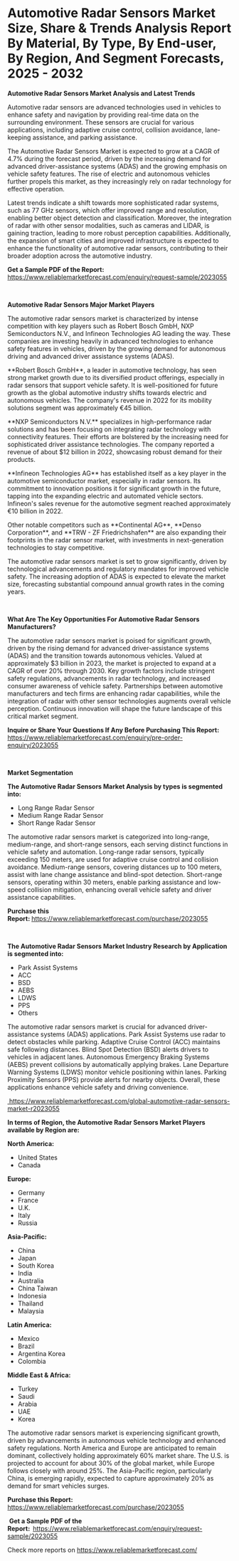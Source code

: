 <p><h1>Automotive Radar Sensors Market Size, Share & Trends Analysis Report By Material, By Type, By End-user, By Region, And Segment Forecasts, 2025 - 2032</h1></p><p><strong>Automotive Radar Sensors Market Analysis and Latest Trends</strong></p>
<p><p>Automotive radar sensors are advanced technologies used in vehicles to enhance safety and navigation by providing real-time data on the surrounding environment. These sensors are crucial for various applications, including adaptive cruise control, collision avoidance, lane-keeping assistance, and parking assistance. </p><p>The Automotive Radar Sensors Market is expected to grow at a CAGR of 4.7% during the forecast period, driven by the increasing demand for advanced driver-assistance systems (ADAS) and the growing emphasis on vehicle safety features. The rise of electric and autonomous vehicles further propels this market, as they increasingly rely on radar technology for effective operation.</p><p>Latest trends indicate a shift towards more sophisticated radar systems, such as 77 GHz sensors, which offer improved range and resolution, enabling better object detection and classification. Moreover, the integration of radar with other sensor modalities, such as cameras and LIDAR, is gaining traction, leading to more robust perception capabilities. Additionally, the expansion of smart cities and improved infrastructure is expected to enhance the functionality of automotive radar sensors, contributing to their broader adoption across the automotive industry.</p></p>
<p><strong>Get a Sample PDF of the Report:&nbsp;</strong> <a href="https://www.reliablemarketforecast.com/enquiry/request-sample/2023055?utm_campaign=2393&utm_medium=2&utm_source=Github&utm_content=ia&utm_term=06042025&utm_id=automotive-radar-sensors">https://www.reliablemarketforecast.com/enquiry/request-sample/2023055</a></p>
<p>&nbsp;</p>
<p><strong>Automotive Radar Sensors Major Market Players</strong></p>
<p><p>The automotive radar sensors market is characterized by intense competition with key players such as Robert Bosch GmbH, NXP Semiconductors N.V., and Infineon Technologies AG leading the way. These companies are investing heavily in advanced technologies to enhance safety features in vehicles, driven by the growing demand for autonomous driving and advanced driver assistance systems (ADAS).</p><p>**Robert Bosch GmbH**, a leader in automotive technology, has seen strong market growth due to its diversified product offerings, especially in radar sensors that support vehicle safety. It is well-positioned for future growth as the global automotive industry shifts towards electric and autonomous vehicles. The company's revenue in 2022 for its mobility solutions segment was approximately €45 billion.</p><p>**NXP Semiconductors N.V.** specializes in high-performance radar solutions and has been focusing on integrating radar technology with connectivity features. Their efforts are bolstered by the increasing need for sophisticated driver assistance technologies. The company reported a revenue of about $12 billion in 2022, showcasing robust demand for their products.</p><p>**Infineon Technologies AG** has established itself as a key player in the automotive semiconductor market, especially in radar sensors. Its commitment to innovation positions it for significant growth in the future, tapping into the expanding electric and automated vehicle sectors. Infineon's sales revenue for the automotive segment reached approximately €10 billion in 2022.</p><p>Other notable competitors such as **Continental AG**, **Denso Corporation**, and **TRW - ZF Friedrichshafen** are also expanding their footprints in the radar sensor market, with investments in next-generation technologies to stay competitive.</p><p>The automotive radar sensors market is set to grow significantly, driven by technological advancements and regulatory mandates for improved vehicle safety. The increasing adoption of ADAS is expected to elevate the market size, forecasting substantial compound annual growth rates in the coming years.</p></p>
<p>&nbsp;</p>
<p><strong>What Are The Key Opportunities For Automotive Radar Sensors Manufacturers?</strong></p>
<p><p>The automotive radar sensors market is poised for significant growth, driven by the rising demand for advanced driver-assistance systems (ADAS) and the transition towards autonomous vehicles. Valued at approximately $3 billion in 2023, the market is projected to expand at a CAGR of over 20% through 2030. Key growth factors include stringent safety regulations, advancements in radar technology, and increased consumer awareness of vehicle safety. Partnerships between automotive manufacturers and tech firms are enhancing radar capabilities, while the integration of radar with other sensor technologies augments overall vehicle perception. Continuous innovation will shape the future landscape of this critical market segment.</p></p>
<p><strong>Inquire or Share Your Questions If Any Before Purchasing This Report:</strong> <a href="https://www.reliablemarketforecast.com/enquiry/pre-order-enquiry/2023055?utm_campaign=2393&utm_medium=2&utm_source=Github&utm_content=ia&utm_term=06042025&utm_id=automotive-radar-sensors">https://www.reliablemarketforecast.com/enquiry/pre-order-enquiry/2023055</a></p>
<p>&nbsp;</p>
<p><strong>Market Segmentation</strong></p>
<p><strong>The Automotive Radar Sensors Market Analysis by types is segmented into:</strong></p>
<p><ul><li>Long Range Radar Sensor</li><li>Medium Range Radar Sensor</li><li>Short Range Radar Sensor</li></ul></p>
<p><p>The automotive radar sensors market is categorized into long-range, medium-range, and short-range sensors, each serving distinct functions in vehicle safety and automation. Long-range radar sensors, typically exceeding 150 meters, are used for adaptive cruise control and collision avoidance. Medium-range sensors, covering distances up to 100 meters, assist with lane change assistance and blind-spot detection. Short-range sensors, operating within 30 meters, enable parking assistance and low-speed collision mitigation, enhancing overall vehicle safety and driver assistance capabilities.</p></p>
<p><strong>Purchase this Report:&nbsp;</strong><a href="https://www.reliablemarketforecast.com/purchase/2023055?utm_campaign=2393&utm_medium=2&utm_source=Github&utm_content=ia&utm_term=06042025&utm_id=automotive-radar-sensors">https://www.reliablemarketforecast.com/purchase/2023055</a></p>
<p>&nbsp;</p>
<p><strong>The Automotive Radar Sensors Market Industry Research by Application is segmented into:</strong></p>
<p><ul><li>Park Assist Systems</li><li>ACC</li><li>BSD</li><li>AEBS</li><li>LDWS</li><li>PPS</li><li>Others</li></ul></p>
<p><p>The automotive radar sensors market is crucial for advanced driver-assistance systems (ADAS) applications. Park Assist Systems use radar to detect obstacles while parking. Adaptive Cruise Control (ACC) maintains safe following distances. Blind Spot Detection (BSD) alerts drivers to vehicles in adjacent lanes. Autonomous Emergency Braking Systems (AEBS) prevent collisions by automatically applying brakes. Lane Departure Warning Systems (LDWS) monitor vehicle positioning within lanes. Parking Proximity Sensors (PPS) provide alerts for nearby objects. Overall, these applications enhance vehicle safety and driving convenience.</p></p>
<p><a href="https://www.reliablemarketforecast.com/global-automotive-radar-sensors-market-r2023055?utm_campaign=2393&utm_medium=2&utm_source=Github&utm_content=ia&utm_term=06042025&utm_id=automotive-radar-sensors">&nbsp;https://www.reliablemarketforecast.com/global-automotive-radar-sensors-market-r2023055</a></p>
<p><strong>In terms of Region, the Automotive Radar Sensors Market Players available by Region are:</strong></p>
<p>
    <p> <strong> North America: </strong>
        <ul>
            <li>United States</li>
            <li>Canada</li>
        </ul>
        </p> 
    <p> <strong> Europe: </strong>
        <ul>
            <li>Germany</li>
            <li>France</li>
            <li>U.K.</li>
            <li>Italy</li>
            <li>Russia</li>
        </ul>
        </p> 
    <p> <strong> Asia-Pacific: </strong>
        <ul>
            <li>China</li>
            <li>Japan</li>
            <li>South Korea</li>
            <li>India</li>
            <li>Australia</li>
            <li>China Taiwan</li>
            <li>Indonesia</li>
            <li>Thailand</li>
            <li>Malaysia</li>
        </ul>
        </p> 
    <p> <strong> Latin America: </strong>
        <ul>
            <li>Mexico</li>
            <li>Brazil</li>
            <li>Argentina Korea</li>
            <li>Colombia</li>
        </ul>
        </p> 
    <p> <strong> Middle East & Africa: </strong>
        <ul>
            <li>Turkey</li>
            <li>Saudi</li>
            <li>Arabia</li>
            <li>UAE</li>
            <li>Korea</li>
        </ul>
    </p>
    </p>
<p><p>The automotive radar sensors market is experiencing significant growth, driven by advancements in autonomous vehicle technology and enhanced safety regulations. North America and Europe are anticipated to remain dominant, collectively holding approximately 60% market share. The U.S. is projected to account for about 30% of the global market, while Europe follows closely with around 25%. The Asia-Pacific region, particularly China, is emerging rapidly, expected to capture approximately 20% as demand for smart vehicles surges.</p></p>
<p><strong>Purchase this Report: </strong><a href="https://www.reliablemarketforecast.com/purchase/2023055?utm_campaign=2393&utm_medium=2&utm_source=Github&utm_content=ia&utm_term=06042025&utm_id=automotive-radar-sensors">https://www.reliablemarketforecast.com/purchase/2023055</a></p>
<p>&nbsp;<strong>Get a Sample PDF of the Report:&nbsp;&nbsp;</strong><a href="https://www.reliablemarketforecast.com/enquiry/request-sample/2023055?utm_campaign=2393&utm_medium=2&utm_source=Github&utm_content=ia&utm_term=06042025&utm_id=automotive-radar-sensors">https://www.reliablemarketforecast.com/enquiry/request-sample/2023055</a></p>
<p><strong></strong></p>
<p>Check more reports on <a href="https://www.reliablemarketforecast.com/?utm_campaign=2393&utm_medium=2&utm_source=Github&utm_content=ia&utm_term=06042025&utm_id=automotive-radar-sensors">https://www.reliablemarketforecast.com/</a></p>